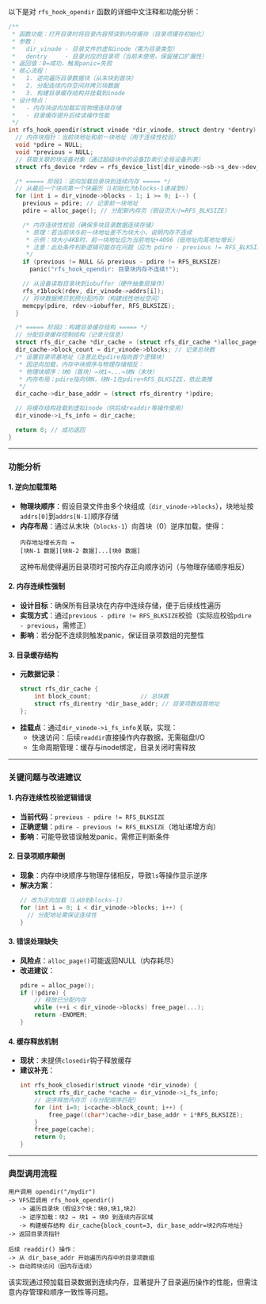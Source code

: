 以下是对 `rfs_hook_opendir` 函数的详细中文注释和功能分析：

```c
/**
 * 函数功能：打开目录时将目录内容预读到内存缓存（目录项缓存初始化）
 * 参数：
 *   dir_vinode - 目录文件的虚拟inode（需为目录类型）
 *   dentry     - 目录对应的目录项（当前未使用，保留接口扩展性）
 * 返回值：0=成功，触发panic=失败
 * 核心流程：
 *   1. 逆向遍历目录数据块（从末块到首块）
 *   2. 分配连续内存空间并拷贝块数据
 *   3. 构建目录缓存结构并挂载到inode
 * 设计特点：
 *   - 内存块逆向加载实现物理连续存储
 *   - 目录缓存提升后续读操作性能
 */
int rfs_hook_opendir(struct vinode *dir_vinode, struct dentry *dentry) {
  // 内存块指针：当前块地址和前一块地址（用于连续性校验）
  void *pdire = NULL;
  void *previous = NULL;
  // 获取关联的块设备对象（通过超级块中的设备ID索引全局设备列表）
  struct rfs_device *rdev = rfs_device_list[dir_vinode->sb->s_dev->dev_id];

  /* ===== 阶段1：逆向加载目录块到连续内存 ===== */
  // 从最后一个块向第一个块遍历（i初始化为blocks-1递减至0）
  for (int i = dir_vinode->blocks - 1; i >= 0; i--) {
    previous = pdire; // 记录前一块地址
    pdire = alloc_page(); // 分配新内存页（假设页大小=RFS_BLKSIZE）

    /* 内存连续性校验（确保多块目录数据连续存储） 
     * 原理：若当前块与前一块地址差不为块大小，说明内存不连续
     * 示例：块大小4KB时，前一块地址应为当前地址+4096（低地址向高地址增长）
     * 注意：此处条件判断逻辑可能存在问题（应为 pdire - previous != RFS_BLKSIZE）
     */
    if (previous != NULL && previous - pdire != RFS_BLKSIZE)
      panic("rfs_hook_opendir: 目录块内存不连续!");

    // 从设备读取目录块到iobuffer（硬件抽象层操作）
    rfs_r1block(rdev, dir_vinode->addrs[i]); 
    // 将块数据拷贝到预分配内存（构建线性地址空间）
    memcpy(pdire, rdev->iobuffer, RFS_BLKSIZE);
  }

  /* ===== 阶段2：构建目录缓存结构 ===== */
  // 分配目录缓存控制结构（记录元信息）
  struct rfs_dir_cache *dir_cache = (struct rfs_dir_cache *)alloc_page();
  dir_cache->block_count = dir_vinode->blocks; // 记录总块数
  /* 设置目录项基地址（注意此处pdire指向首个逻辑块）
   * 因逆向加载，内存中块顺序与物理存储相反：
   * 物理块顺序：块0（首块）→块1→...→块N（末块）
   * 内存布局：pdire指向块N，块N-1在pdire+RFS_BLKSIZE，依此类推
   */
  dir_cache->dir_base_addr = (struct rfs_direntry *)pdire; 

  // 将缓存结构挂载到虚拟inode（供后续readdir等操作使用）
  dir_vinode->i_fs_info = dir_cache;

  return 0; // 成功返回
}
```

---

### 功能分析

#### 1. **逆向加载策略**
- **物理块顺序**：假设目录文件由多个块组成（`dir_vinode->blocks`），块地址按`addrs[0]`到`addrs[N-1]`顺序存储
- **内存布局**：通过从末块（`blocks-1`）向首块（0）逆序加载，使得：
  ```text
  内存地址增长方向 → 
  [块N-1 数据][块N-2 数据]...[块0 数据]
  ```
  这种布局使得遍历目录项时可按内存正向顺序访问（与物理存储顺序相反）

#### 2. **内存连续性强制**
- **设计目标**：确保所有目录块在内存中连续存储，便于后续线性遍历
- **实现方式**：通过`previous - pdire != RFS_BLKSIZE`校验（实际应校验`pdire - previous`，需修正）
- **影响**：若分配不连续则触发panic，保证目录项数组的完整性

#### 3. **目录缓存结构**
- **元数据记录**：
  ```c
  struct rfs_dir_cache {
      int block_count;              // 总块数
      struct rfs_direntry *dir_base_addr; // 目录项数组首地址
  };
  ```
- **挂载点**：通过`dir_vinode->i_fs_info`关联，实现：
  - 快速访问：后续`readdir`直接操作内存数据，无需磁盘I/O
  - 生命周期管理：缓存与inode绑定，目录关闭时需释放

---

### 关键问题与改进建议

#### 1. **内存连续性校验逻辑错误**
- **当前代码**：`previous - pdire != RFS_BLKSIZE`
- **正确逻辑**：`pdire - previous != RFS_BLKSIZE`（地址递增方向）
- **影响**：可能导致错误触发panic，需修正判断条件

#### 2. **目录项顺序颠倒**
- **现象**：内存中块顺序与物理存储相反，导致`ls`等操作显示逆序
- **解决方案**：
  ```c
  // 改为正向加载（i从0到blocks-1）
  for (int i = 0; i < dir_vinode->blocks; i++) {
    // 分配地址需保证连续性
  }
  ```

#### 3. **错误处理缺失**
- **风险点**：`alloc_page()`可能返回NULL（内存耗尽）
- **改进建议**：
  ```c
  pdire = alloc_page();
  if (!pdire) {
      // 释放已分配内存
      while (++i < dir_vinode->blocks) free_page(...);
      return -ENOMEM;
  }
  ```

#### 4. **缓存释放机制**
- **现状**：未提供`closedir`钩子释放缓存
- **建议补充**：
  ```c
  int rfs_hook_closedir(struct vinode *dir_vinode) {
      struct rfs_dir_cache *cache = dir_vinode->i_fs_info;
      // 逆序释放内存页（与分配顺序匹配）
      for (int i=0; i<cache->block_count; i++) {
          free_page((char*)cache->dir_base_addr + i*RFS_BLKSIZE);
      }
      free_page(cache);
      return 0;
  }
  ```

---

### 典型调用流程
```text
用户调用 opendir("/mydir")
-> VFS层调用 rfs_hook_opendir()
   -> 遍历目录块（假设3个块：块0,块1,块2）
   -> 逆序加载：块2 → 块1 → 块0 到连续内存区域
   -> 构建缓存结构 dir_cache{block_count=3, dir_base_addr=块2内存地址}
-> 返回目录流指针

后续 readdir() 操作：
-> 从 dir_base_addr 开始遍历内存中的目录项数组
-> 自动跨块访问（因内存连续）
```

该实现通过预加载目录数据到连续内存，显著提升了目录遍历操作的性能，但需注意内存管理和顺序一致性等问题。